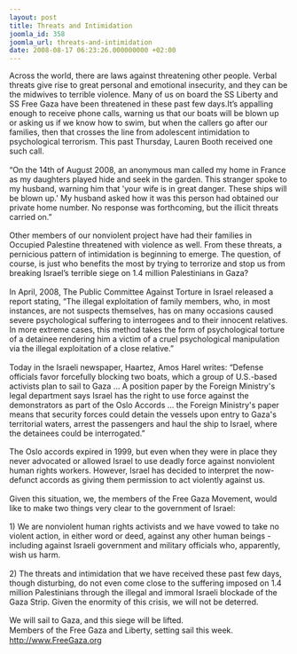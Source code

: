 ```yaml
---
layout: post
title: Threats and Intimidation
joomla_id: 358
joomla_url: threats-and-intimidation
date: 2008-08-17 06:23:26.000000000 +02:00
---
```

Across the world, there are laws against threatening other people. Verbal threats give rise to great personal and emotional insecurity, and they can be the midwives to terrible violence. Many of us on board the SS Liberty and SS Free Gaza have been threatened in these past few days.It&rsquo;s appalling enough to receive phone calls, warning us that our boats will be blown up or asking us if we know how to swim, but when the callers go after our families, then that crosses the line from adolescent intimidation to psychological terrorism. This past Thursday, Lauren Booth received one such call. <font face="Courier New"><br /><br /></font>&ldquo;On the 14th of August 2008, an anonymous man called my home in France as my daughters played hide and seek in the garden. This stranger spoke to my husband, warning him that 'your wife is in great danger. These ships will be blown up.' My husband asked how it was this person had obtained our private home number. No response was forthcoming, but the illicit threats carried on.&rdquo;<br /><font face="Courier New"><br /></font>Other members of our nonviolent project have had their families in Occupied Palestine threatened with violence as well. From these threats, a pernicious pattern of intimidation is beginning to emerge. The question, of course, is just who benefits the most by trying to terrorize and stop us from breaking Israel&rsquo;s terrible siege on 1.4 million Palestinians in Gaza?<font face="Courier New"><br /><br /></font>In April, 2008, The Public Committee Against Torture in Israel released a report stating, &ldquo;The illegal exploitation of family members, who, in most instances, are not suspects themselves, has on many occasions caused severe psychological suffering to interrogees and to their innocent relatives. In more extreme cases, this method takes the form of psychological torture of a detainee rendering him a victim of a cruel psychological manipulation via the illegal exploitation of a close relative.&rdquo;<font face="Courier New"> <br /><br /></font>Today in the Israeli newspaper, Haartez, Amos Harel writes: &ldquo;Defense officials favor forcefully blocking two boats, which a group of U.S.-based activists plan to sail to Gaza ... A position paper by the Foreign Ministry's legal department says Israel has the right to use force against the demonstrators as part of the Oslo Accords ... the Foreign Ministry's paper means that security forces could detain the vessels upon entry to Gaza's territorial waters, arrest the passengers and haul the ship to Israel, where the detainees could be interrogated.&rdquo; <br /><font face="Courier New"><br /></font>The Oslo accords expired in 1999, but even when they were in place they never advocated or allowed Israel to use deadly force against nonviolent human rights workers. However, Israel has decided to interpret the now-defunct accords as giving them permission to act violently against us. <font face="Courier New"><br /><br /></font>Given this situation, we, the members of the Free Gaza Movement, would like to make two things very clear to the government of Israel:<br /><font face="Courier New"><br /></font>1) We are nonviolent human rights activists and we have vowed to take no violent action, in either word or deed, against any other human beings - including against Israeli government and military officials who, apparently, wish us harm.<font face="Courier New"><br /><br /></font>2) The threats and intimidation that we have received these past few days, though disturbing, do not even come close to the suffering imposed on 1.4 million Palestinians through the illegal and immoral Israeli blockade of the Gaza Strip. Given the enormity of this crisis, we will not be deterred. <br /><font face="Courier New"><br /></font>We will sail to Gaza, and this siege will be lifted.&nbsp;<font face="Courier New"> <br /></font>Members of the Free Gaza and Liberty, setting sail this week.<font face="Courier New"><br /></font>http://www.FreeGaza.org<p><a href=""></a></p>
